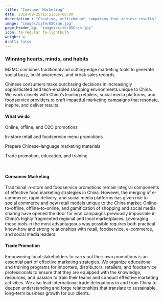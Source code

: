 ```yaml
---
title: "Consumer Marketing"
date: 2018-09-25T15:51:35+06:00
description : "Creative, multichannel campaigns that achieve results"
image: "images/site/USCran.jpg"
page_header_bg: "images/site/USCran.jpg"
icon: fa-regular fa-lightbulb
weight: 4
draft: false
---
```


### Winning hearts, minds, and habits

MZMC combines traditional and cutting-edge marketing tools to generate social buzz, build awareness, and break sales records.

Chinese consumers make purchasing decisions in increasingly sophisticated and tech-enabled shopping environments unique to China. We work closely with China’s leading retailers, social media platforms, and foodservice providers to craft impactful marketing campaigns that resonate, inspire, and deliver results.

<div class="service-checklist">

#### What we do

<i class="fa fa-check"></i> Online, offline, and O2O promotions

<i class="fa fa-check"></i> In-store retail and foodservice menu promotions

<i class="fa fa-check"></i> Prepare Chinese-language marketing materials

<i class="fa fa-check"></i> Trade promotion, education, and training

</div>
<br>

#### Consumer Marketing

Traditional in-store and foodservice promotions remain integral components of effective food marketing strategies in China. However, the merging of e-commerce, rapid delivery, and social media platforms has given rise to social commerce and new retail models unique to the China market. Online-to-offline, offline-to-online, and gamification of shopping and social media sharing have opened the door for viral campaigns previously impossible in China’s highly fragmented regional and local marketplaces. Leveraging these tools in the most advantageous way possible requires both practical know-how and strong relationships with retail, foodservice, e-commerce, and social media leaders.

#### Trade Promotion

Empowering local stakeholders to carry out their own promotions is an essential part of effective marketing strategies. We organize educational and training programs for importers, distributors, retailers, and foodservice professionals to ensure that they are equipped with the knowledge, resources, and passion to train their teams and conduct effective marketing activities. We also lead international trade delegations to and from China to deepen understanding and forge relationships that translate to sustainable, long-term business growth for our clients.

